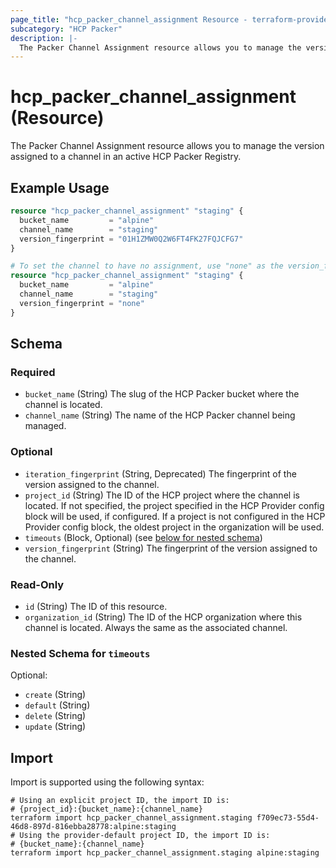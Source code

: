 ```yaml
---
page_title: "hcp_packer_channel_assignment Resource - terraform-provider-hcp"
subcategory: "HCP Packer"
description: |-
  The Packer Channel Assignment resource allows you to manage the version assigned to a channel in an active HCP Packer Registry.
---
```


# hcp_packer_channel_assignment (Resource)

The Packer Channel Assignment resource allows you to manage the version assigned to a channel in an active HCP Packer Registry.

## Example Usage

```terraform
resource "hcp_packer_channel_assignment" "staging" {
  bucket_name         = "alpine"
  channel_name        = "staging"
  version_fingerprint = "01H1ZMW0Q2W6FT4FK27FQJCFG7"
}

# To set the channel to have no assignment, use "none" as the version_fingerprint value.
resource "hcp_packer_channel_assignment" "staging" {
  bucket_name         = "alpine"
  channel_name        = "staging"
  version_fingerprint = "none"
}
```

<!-- schema generated by tfplugindocs -->
## Schema

### Required

- `bucket_name` (String) The slug of the HCP Packer bucket where the channel is located.
- `channel_name` (String) The name of the HCP Packer channel being managed.

### Optional

- `iteration_fingerprint` (String, Deprecated) The fingerprint of the version assigned to the channel.
- `project_id` (String) The ID of the HCP project where the channel is located. 
If not specified, the project specified in the HCP Provider config block will be used, if configured.
If a project is not configured in the HCP Provider config block, the oldest project in the organization will be used.
- `timeouts` (Block, Optional) (see [below for nested schema](#nestedblock--timeouts))
- `version_fingerprint` (String) The fingerprint of the version assigned to the channel.

### Read-Only

- `id` (String) The ID of this resource.
- `organization_id` (String) The ID of the HCP organization where this channel is located. Always the same as the associated channel.

<a id="nestedblock--timeouts"></a>
### Nested Schema for `timeouts`

Optional:

- `create` (String)
- `default` (String)
- `delete` (String)
- `update` (String)

## Import

Import is supported using the following syntax:

```shell
# Using an explicit project ID, the import ID is:
# {project_id}:{bucket_name}:{channel_name}
terraform import hcp_packer_channel_assignment.staging f709ec73-55d4-46d8-897d-816ebba28778:alpine:staging
# Using the provider-default project ID, the import ID is:
# {bucket_name}:{channel_name}
terraform import hcp_packer_channel_assignment.staging alpine:staging
```
